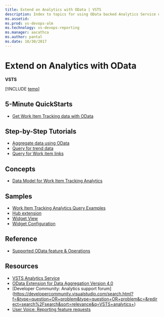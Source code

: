 ```yaml
---
title: Extend on Analytics with OData | VSTS 
description: Index to topics for using OData backed Analytics Service on VSTS  
ms.assetid:  
ms.prod: vs-devops-alm
ms.technology: vs-devops-reporting
ms.manager: aacathca
ms.author: pantal
ms.date: 10/30/2017
---
```


#  Extend on Analytics with OData

**VSTS**  

[!INCLUDE [temp](../_shared/analytics-preview.md)]  
<!--
## Overview
- [What is the Analytics Service](..\analytics\overview-analytics-service.md) 
-->

## 5-Minute QuickStarts

- [Get Work Item Tracking data with OData](..\analytics\wit-analytics.md)
 
## Step-by-Step Tutorials
- [Aggregate data using OData](..\analytics\aggregated-data-analytics.md)
- [Query for trend data](..\analytics\querying-for-trend-data.md)
- [Query for Work item links](..\analytics\work-item-links.md)

 <!--
Planned:
Explore Metadata
-->
  
## Concepts
- [Data Model for Work Item Tracking Analytics](..\analytics\data-model-analytics-service.md)

<!--
Planned:
Understand Agile process data

## How-to Guides
Query Metadata
Use Agile process data

-->

## Samples
- [Work Item Tracking Analytics Query Examples](..\analytics\analytics-recipes.md)
- [Hub extension](..\analytics\building-extension-against-analytics-service.md)
- [Widget View](..\analytics\widget-extensions-against-analytics-service.md)
- [Widget Configuration](..\analytics\widget-extension-against-analytics-service-configuration.md)

<!--
Planned:
Build a widget that uses the Analytics Service
-->

## Reference
- [Supported OData feature & Operations](..\analytics\wit-analytics.md)    
   
## Resources
- [VSTS Analytics Service](../analytics/index.md)
- [OData Extension for Data Aggregation Version 4.0](http://docs.oasis-open.org/odata/odata-data-aggregation-ext/v4.0/cs01/odata-data-aggregation-ext-v4.0-cs01.html)
- [Developer Community: Analytics support forum] (https://developercommunity.visualstudio.com/search.html?f=&type=question+OR+problem&type=question+OR+problem&c=&redirect=search%2Fsearch&sort=relevance&q=VSTS+analytics+)
- [User Voice: Reporting feature requests](https://visualstudio.uservoice.com/forums/330519-visual-studio-team-services/category/145257-dashboards-and-reporting)